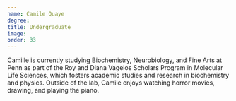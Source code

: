 ```yaml
---
name: Camile Quaye
degree:
title: Undergraduate
image:
order: 33
---
```

Camille is currently studying Biochemistry, Neurobiology, and Fine Arts at Penn as part of the Roy and Diana Vagelos Scholars Program in Molecular Life Sciences, which fosters academic studies and research in biochemistry and physics. Outside of the lab, Camile enjoys watching horror movies, drawing, and playing the piano.